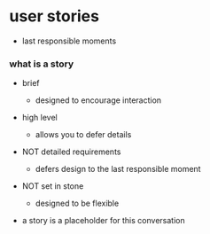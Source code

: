 # user stories

- last responsible moments

### what is a story

- brief
  - designed to encourage interaction

- high level
  - allows you to defer details

- NOT detailed requirements
  - defers design to the last responsible moment

- NOT set in stone
  - designed to be flexible


* a story is a placeholder for this conversation
